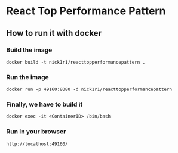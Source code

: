 # React Top Performance Pattern

## How to run it with docker

### Build the image

``docker build -t nick1r1/reacttopperformancepattern .``

### Run the image

``docker run -p 49160:8080 -d nick1r1/reacttopperformancepattern``

### Finally, we have to build it

``docker exec -it <ContainerID> /bin/bash``

### Run in your browser

``http://localhost:49160/``